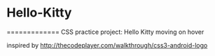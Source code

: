 # Hello-Kitty
=============
CSS practice project: Hello Kitty moving on hover

inspired by http://thecodeplayer.com/walkthrough/css3-android-logo
